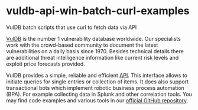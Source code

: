 # vuldb-api-win-batch-curl-examples
VulDB batch scripts that use curl to fetch data via API

<a href="https://vuldb.com/">VulDB</a> is the number 1 vulnerability database worldwide. Our specialists work with the crowd-based community to document the latest vulnerabilities on a daily basis since 1970. Besides technical details there are additional threat intelligence information like current risk levels and exploit price forecasts provided.

VulDB provides a simple, reliable and efficient <a href="https://vuldb.com/?doc.api">API</a>. This interface allows to initiate queries for single entries or collection of items. It does also support transactional bots which implement robotic business process automation (BPA). For example collecting data in Splunk and other correlation tools. You may find code examples and various tools in our <a href="https://github.com/vuldb">official GitHub repository</a>.
